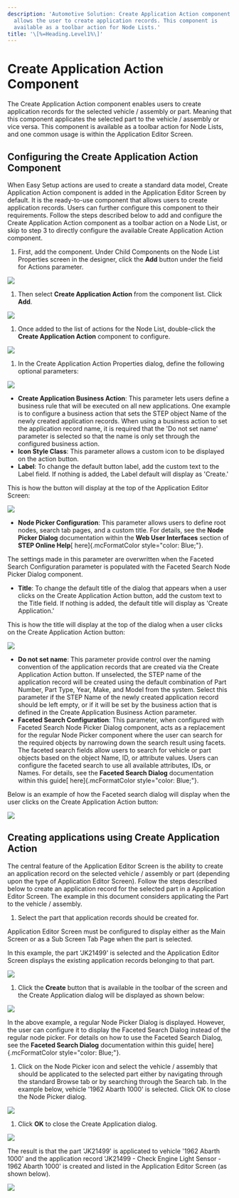 ```yaml
---
description: 'Automotive Solution: Create Application Action component
  allows the user to create application records. This component is
  available as a toolbar action for Node Lists.'
title: '\[%=Heading.Level1%\]'
---
```


Create Application Action Component
===================================

The Create Application Action component enables users to create
application records for the selected vehicle / assembly or part. Meaning
that this component applicates the selected part to the vehicle /
assembly or vice versa. This component is available as a toolbar action
for Node Lists, and one common usage is within the Application Editor
Screen.

Configuring the Create Application Action Component
---------------------------------------------------

When Easy Setup actions are used to create a standard data model, Create
Application Action component is added in the Application Editor Screen
by default. It is the ready-to-use component that allows users to create
application records. Users can further configure this component to their
requirements. Follow the steps described below to add and configure the
Create Application Action component as a toolbar action on a Node List,
or skip to step 3 to directly configure the available Create Application
Action component.

1.  First, add the component. Under Child Components on the Node List
    Properties screen in the designer, click the **Add** button under
    the field for Actions parameter.

![](../../Resources/Images/Application%20Editor/13.png)

1.  Then select **Create Application Action** from the component list.
    Click **Add**.

![](../../Resources/Images/Application%20Editor/14.png)

1.  Once added to the list of actions for the Node List, double-click
    the **Create Application Action** component to configure.

![](../../Resources/Images/Application%20Editor/15.png)

1.  In the Create Application Action Properties dialog, define the
    following optional parameters:

![](../../Resources/Images/Application%20Editor/16.png)

-   **Create Application Business Action**: This parameter lets users
    define a business rule that will be executed on all new
    applications. One example is to configure a business action that
    sets the STEP object Name of the newly created application records.
    When using a business action to set the application record name, it
    is required that the \'Do not set name\' parameter is selected so
    that the name is only set through the configured business action.
-   **Icon Style Class**: This parameter allows a custom icon to be
    displayed on the action button.
-   **Label**: To change the default button label, add the custom text
    to the Label field. If nothing is added, the Label default will
    display as \'Create.\'

This is how the button will display at the top of the Application Editor
Screen:

![](../../Resources/Images/Application%20Editor/5.png)

-   **Node Picker Configuration**: This parameter allows users to define
    root nodes, search tab pages, and a custom title. For details, see
    the **Node Picker Dialog** documentation within the **Web User
    Interfaces** section of **STEP Online Help**[ here]{.mcFormatColor
    style="color: Blue;"}.

The settings made in this parameter are overwritten when the Faceted
Search Configuration parameter is populated with the Faceted Search Node
Picker Dialog component.

-   **Title**: To change the default title of the dialog that appears
    when a user clicks on the Create Application Action button, add the
    custom text to the Title field. If nothing is added, the default
    title will display as \'Create Application.\'

This is how the title will display at the top of the dialog when a user
clicks on the Create Application Action button:

![](../../Resources/Images/Application%20Editor/17.png)

-   **Do not set name**: This parameter provide control over the naming
    convention of the application records that are created via the
    Create Application Action button. If unselected, the STEP name of
    the application record will be created using the default combination
    of Part Number, Part Type, Year, Make, and Model from the system.
    Select this parameter if the STEP Name of the newly created
    application record should be left empty, or if it will be set by the
    business action that is defined in the Create Application Business
    Action parameter.
-   **Faceted Search Configuration**: This parameter, when configured
    with Faceted Search Node Picker Dialog component, acts as a
    replacement for the regular Node Picker component where the user can
    search for the required objects by narrowing down the search result
    using facets. The faceted search fields allow users to search for
    vehicle or part objects based on the object Name, ID, or attribute
    values. Users can configure the faceted search to use all available
    attributes, IDs, or Names. For details, see the **Faceted Search
    Dialog** documentation within this guide[ here]{.mcFormatColor
    style="color: Blue;"}.

Below is an example of how the Faceted search dialog will display when
the user clicks on the Create Application Action button:

![](../../Resources/Images/Application%20Editor/18.png)

Creating applications using Create Application Action
-----------------------------------------------------

The central feature of the Application Editor Screen is the ability to
create an application record on the selected vehicle / assembly or part
(depending upon the type of Application Editor Screen). Follow the steps
described below to create an application record for the selected part in
a Application Editor Screen. The example in this document considers
applicating the Part to the vehicle / assembly.

1.  Select the part that application records should be created for.

Application Editor Screen must be configured to display either as the
Main Screen or as a Sub Screen Tab Page when the part is selected.

In this example, the part \'JK21499\' is selected and the Application
Editor Screen displays the existing application records belonging to
that part.

![](../../Resources/Images/Application%20Editor/19.png)

1.  Click the **Create** button that is available in the toolbar of the
    screen and the Create Application dialog will be displayed as shown
    below:

![](../../Resources/Images/Application%20Editor/17.png)

In the above example, a regular Node Picker Dialog is displayed.
However, the user can configure it to display the Faceted Search Dialog
instead of the regular node picker. For details on how to use the
Faceted Search Dialog, see the **Faceted Search Dialog** documentation
within this guide[ here]{.mcFormatColor style="color: Blue;"}.

1.  Click on the Node Picker icon and select the vehicle / assembly that
    should be applicated to the selected part either by navigating
    through the standard Browse tab or by searching through the Search
    tab. In the example below, vehicle \'1962 Abarth 1000\' is selected.
    Click OK to close the Node Picker dialog.

![](../../Resources/Images/Application%20Editor/20.png)

1.  Click **OK** to close the Create Application dialog.

![](../../Resources/Images/Application%20Editor/21.png)

The result is that the part \'JK21499\' is applicated to vehicle \'1962
Abarth 1000\' and the application record \'JK21499 - Check Engine Light
Sensor - 1962 Abarth 1000\' is created and listed in the Application
Editor Screen (as shown below).

![](../../Resources/Images/Application%20Editor/22.png)
